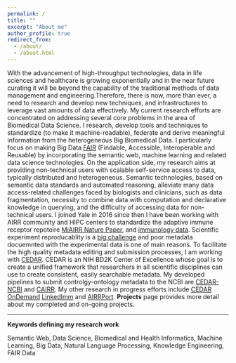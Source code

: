 ```yaml
---
permalink: /
title: ""
excerpt: "About me"
author_profile: true
redirect_from: 
  - /about/
  - /about.html
---
```


With the advancement of high-throughput technologies, data in life sciences and healthcare is growing exponentially and in the near future curating it will be beyond the capability of the traditional methods of data management and engineering.Therefore, there is now, more than ever, a need to research and develop new techniques, and infrastructures to leverage vast amounts of data effectively. My current research efforts are concentrated on addressing several core problems in the area of Biomedical Data Science. I research, develop tools and techniques to standardize (to make it machine-readable), federate and derive meaningful information from the heterogeneous Big Biomedical Data. I particularly focus on making Big Data [FAIR](https://www.nature.com/articles/sdata201618) (Findable, Accessible, Interoperable and Reusable) by incorporating the semantic web, machine learning and related data science technologies. On the application side, my research aims at providing non-technical users with scalable self-service access to data, typically distributed and heterogeneous. Semantic technologies, based on semantic data standards and automated reasoning, alleviate many data access-related challenges faced by biologists and clinicians, such as data fragmentation, necessity to combine data with computation and declarative knowledge in querying, and the difficulty of accessing data for non-technical users. I joined Yale in 2016 since then I have been working with AIRR community and HIPC centers to standardize the adaptive immune receptor repotoire [MiAIRR Nature Paper](http://rdcu.be/E7sS), and [immunology data](https://www.researchgate.net/profile/Syed_Ahmad_Chan_Bukhari/publication/303471125_Towards_Ontological_Mapping_of_Immunological_Data_Standards/links/5744659208ae9f741b3e2815.pdf). Scientific experiment reproducablity is a [big challenge](https://www.nature.com/polopoly_fs/1.19970!/menu/main/topColumns/topLeftColumn/pdf/533452a.pdf) and poor metadata docuemnted with the  experimental data is one of main reasons. To facilitate the high quality metadata editing and submission processes, I am working with [CEDAR](https://metadatacenter.org/). CEDAR is an NIH BD2K Center of Excellence whose goal is to create a unified framework that researchers in all scientific disciplines can use to create consistent, easily searchable metadata. My developed pipelines to submit controlgy-ontology metadata to the NCBI are [CEDAR-NCBI](https://cedar.metadatacenter.net/templates/edit/https://repo.metadatacenter.net/templates/d71056c8-b4cd-491f-8f84-f3759a15f827?folderId=https:%2F%2Frepo.metadatacenter.net%2Ffolders%2Fe9eeb4a3-449b-4f4b-9db6-fd353d56501f) and [CAIRR](https://www.youtube.com/watch?v=Db5WqHUgpOI). My other research in progress efforts include [CEDAR OnDemand](https://www.youtube.com/watch?v=RHcRqMps-lw)  [LinkedImm](http://linkedimm.org/) and  [AIRRPort](http://airrport.org/). **Projects** page provides more detail about my completed and on-going projects.
<hr>

**Keywords defining my research work** 

Semantic Web, Data Science, Biomedical and Health Informatics, Machine Learning, Big Data, Natural Language Processing, Knowledge Engineering, FAIR Data